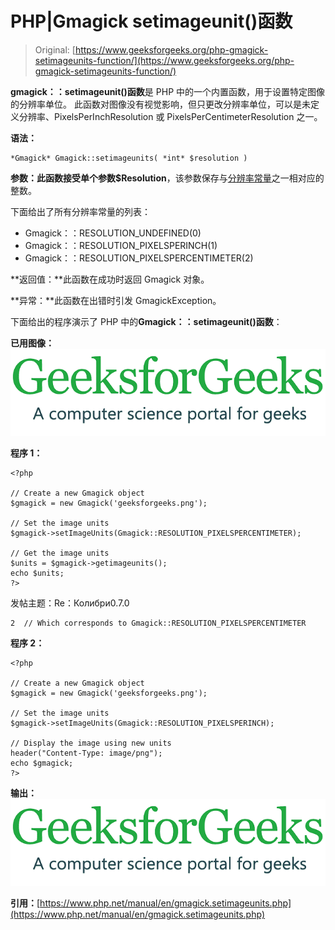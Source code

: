 # PHP|Gmagick setimageunit()函数

> Original: [https://www.geeksforgeeks.org/php-gmagick-setimageunits-function/](https://www.geeksforgeeks.org/php-gmagick-setimageunits-function/)

**gmagick：：setimageunit()函数**是 PHP 中的一个内置函数，用于设置特定图像的分辨率单位。 此函数对图像没有视觉影响，但只更改分辨率单位，可以是未定义分辨率、PixelsPerInchResolution 或 PixelsPerCentimeterResolution 之一。

**语法：**

```
*Gmagick* Gmagick::setimageunits( *int* $resolution )
```

**参数：**此函数接受单个参数**$Resolution**，该参数保存与[分辨率常量](https://www.php.net/manual/en/gmagick.constants.php#gmagick.constants.resolution-undefined)之一相对应的整数。

下面给出了所有分辨率常量的列表：

*   Gmagick：：RESOLUTION_UNDEFINED(0)
*   Gmagick：：RESOLUTION_PIXELSPERINCH(1)
*   Gmagick：：RESOLUTION_PIXELSPERCENTIMETER(2)

**返回值：**此函数在成功时返回 Gmagick 对象。

**异常：**此函数在出错时引发 GmagickException。

下面给出的程序演示了 PHP 中的**Gmagick：：setimageunit()函数**：

**已用图像：**
![](img/07c99ec29e7a50fc3ea91a9d4a8d2f31.png)

**程序 1：**

```
<?php

// Create a new Gmagick object
$gmagick = new Gmagick('geeksforgeeks.png');

// Set the image units
$gmagick->setImageUnits(Gmagick::RESOLUTION_PIXELSPERCENTIMETER);

// Get the image units
$units = $gmagick->getimageunits();
echo $units;
?>
```

发帖主题：Re：Колибри0.7.0

```
2  // Which corresponds to Gmagick::RESOLUTION_PIXELSPERCENTIMETER
```

**程序 2：**

```
<?php

// Create a new Gmagick object
$gmagick = new Gmagick('geeksforgeeks.png');

// Set the image units
$gmagick->setImageUnits(Gmagick::RESOLUTION_PIXELSPERINCH);

// Display the image using new units
header("Content-Type: image/png");
echo $gmagick;
?>
```

**输出：**
![](img/1c345e18ea7920bea8e11476e08ad796.png)

**引用：**[https://www.php.net/manual/en/gmagick.setimageunits.php](https://www.php.net/manual/en/gmagick.setimageunits.php)